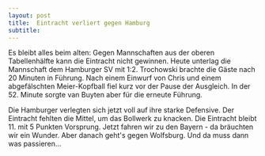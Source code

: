 ```yaml
---
layout: post
title:  Eintracht verliert gegen Hamburg
subtitle:  
---
```


Es bleibt alles beim alten: Gegen Mannschaften aus der oberen Tabellenhälfte kann die Eintracht nicht gewinnen. Heute unterlag die Mannschaft dem Hamburger SV mit 1:2. Trochowski brachte die Gäste nach 20 Minuten in Führung. Nach einem Einwurf von Chris und einem abgefälschten Meier-Kopfball fiel kurz vor der Pause der Ausgleich. In der 52. Minute sorgte van Buyten aber für die erneute Führung. 

Die Hamburger verlegten sich jetzt voll auf ihre starke Defensive. Der Eintracht fehlten die Mittel, um das Bollwerk zu knacken. Die Eintracht bleibt 11. mit 5 Punkten Vorsprung. Jetzt fahren wir zu den Bayern - da bräuchten wir ein Wunder. Aber danach geht's gegen Wolfsburg. Und da muss dann was passieren...
